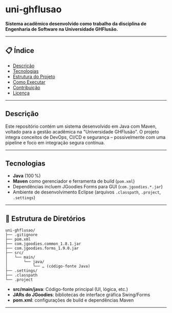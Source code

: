 # uni‑ghflusao

**Sistema acadêmico desenvolvido como trabalho da disciplina de Engenharia de Software na Universidade GHFlusão.** 

---

## 📋 Índice

- [Descrição](#descrição)  
- [Tecnologias](#tecnologias)  
- [Estrutura do Projeto](#estrutura-do-projeto)  
- [Como Executar](#como-executar)  
- [Contribuição](#contribuição)  
- [Licença](#licença)

---

## Descrição

Este repositório contém um sistema desenvolvido em Java com Maven, voltado para a gestão acadêmica na "Universidade GHFlusão". O projeto integra conceitos de DevOps, CI/CD e segurança – possivelmente com uma pipeline e foco em integração segura contínua.

---

## Tecnologias

- **Java** (100 %)  
- **Maven** como gerenciador e ferramenta de build (`pom.xml`)  
- Dependências incluem JGoodies Forms para GUI (`com.jgoodies.*.jar`)  
- Ambiente de desenvolvimento Eclipse (arquivos `.classpath`, `.project`, `.settings`)

---

## 📁 Estrutura de Diretórios

```plaintext
uni-ghflusao/
├── .gitignore
├── pom.xml
├── com.jgoodies.common_1.8.1.jar
├── com.jgoodies.forms_1.9.0.jar
├── src/
│   └── main/
│       └── java/
│           └── … (código-fonte Java)
├── .settings/
├── .classpath
└── .project
```

- **src/main/java**: Código-fonte principal (UI, lógica, etc.)  
- **JARs do JGoodies**: bibliotecas de interface gráfica Swing/Forms  
- **pom.xml**: configurações de build e dependências Maven

---
